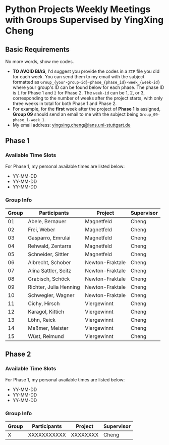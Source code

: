 # Python Projects Weekly Meetings with Groups Supervised by YingXing Cheng

## Basic Requirements

No more words, show me codes.

- **TO AVOID BIAS**, I'd suggest you provide the codes in a `ZIP` file you did for each week. You can send them to my email with the subject formatted as `Group_{your-group-id}-phase_{phase_id}-week_{week-id}` where your group's ID can be found below for each phase. The phase ID is `1` for Phase 1 and `2` for Phase 2. The `week-id` can be 1, 2, or 3, corresponding to the number of weeks after the project starts, with only three weeks in total for both Phase 1 and Phase 2.
- For example, for the **first** week after the project of **Phase 1** is assigned, **Group 09** should send an email to me with the subject being `Group_09-phase_1-week_1`.
- My email address: yingxing.cheng@ians.uni-stuttgart.de


## Phase 1

### Available Time Slots

For Phase 1, my personal available times are listed below:

- YY-MM-DD
- YY-MM-DD
- YY-MM-DD

### Group Info

| Group | Participants           | Project        | Supervisor |
|-------|------------------------|----------------|------------|
| 01    | Abele, Bernauer        | Magnetfeld     | Cheng      |
| 02    | Frei, Weber            | Magnetfeld     | Cheng      |
| 03    | Gasparro, Emrulai      | Magnetfeld     | Cheng      |
| 04    | Rehwald, Zentarra      | Magnetfeld     | Cheng      |
| 05    | Schneider, Sittler     | Magnetfeld     | Cheng      |
| 06    | Albrecht, Schober      | Newton-Fraktale| Cheng      |
| 07    | Alina Sattler, Seitz   | Newton-Fraktale| Cheng      |
| 08    | Grabisch, Schöck       | Newton-Fraktale| Cheng      |
| 09    | Richter, Julia Henning | Newton-Fraktale| Cheng      |
| 10    | Schwegler, Wagner      | Newton-Fraktale| Cheng      |
| 11    | Cichy, Hirsch          | Viergewinnt    | Cheng      |
| 12    | Karagol, Kittich       | Viergewinnt    | Cheng      |
| 13    | Löhn, Reick            | Viergewinnt    | Cheng      |
| 14    | Meßmer, Meister        | Viergewinnt    | Cheng      |
| 15    | Wüst, Reimund          | Viergewinnt    | Cheng      |

## Phase 2

### Available Time Slots

For Phase 1, my personal available times are listed below:

- YY-MM-DD
- YY-MM-DD
- YY-MM-DD

### Group Info

| Group | Participants | Project | Supervisor |
|-------|--------------|---------|------------|
| X     | XXXXXXXXXXX  | XXXXXXXX| Cheng      |
